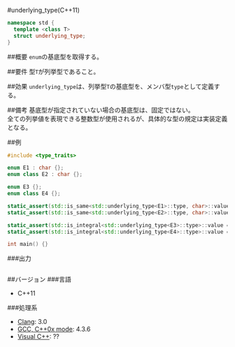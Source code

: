 #underlying_type(C++11)
```cpp
namespace std {
  template <class T>
  struct underlying_type;
}
```

##概要
`enum`の基底型を取得する。


##要件
型`T`が列挙型であること。


##効果
`underlying_type`は、列挙型`T`の基底型を、メンバ型`type`として定義する。  


##備考
基底型が指定されていない場合の基底型は、固定ではない。  
全ての列挙値を表現できる整数型が使用されるが、具体的な型の規定は実装定義となる。


##例
```cpp
#include <type_traits>

enum E1 : char {};
enum class E2 : char {};

enum E3 {};
enum class E4 {};

static_assert(std::is_same<std::underlying_type<E1>::type, char>::value, "E1 based type is char");
static_assert(std::is_same<std::underlying_type<E2>::type, char>::value, "E2 based type is char");

static_assert(std::is_integral<std::underlying_type<E3>::type>::value == true, "E3 based type is integral type");
static_assert(std::is_integral<std::underlying_type<E4>::type>::value == true, "E4 based type is integral type");

int main() {}
```

###出力
```
```

##バージョン
###言語
- C++11

###処理系
- [Clang](/implementation#clang.md): 3.0
- [GCC, C++0x mode](/implementation#gcc.md): 4.3.6
- [Visual C++](/implementation#visual_cpp.md): ??


